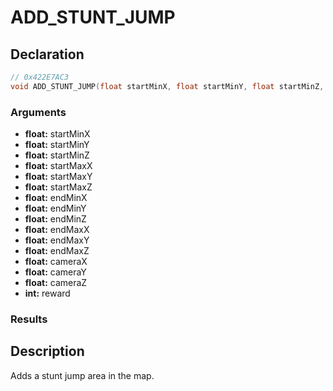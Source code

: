 # ADD_STUNT_JUMP

## Declaration
```cpp
// 0x422E7AC3
void ADD_STUNT_JUMP(float startMinX, float startMinY, float startMinZ, float startMaxX, float startMaxY, float startMaxZ, float endMinX, float endMinY, float endMinZ, float endMaxX, float endMaxY, float endMaxZ, float cameraX, float cameraY, float cameraZ, int reward);
```

### Arguments
- **float:** startMinX
- **float:** startMinY
- **float:** startMinZ
- **float:** startMaxX
- **float:** startMaxY
- **float:** startMaxZ
- **float:** endMinX
- **float:** endMinY
- **float:** endMinZ
- **float:** endMaxX
- **float:** endMaxY
- **float:** endMaxZ
- **float:** cameraX
- **float:** cameraY
- **float:** cameraZ
- **int:** reward

### Results

## Description
Adds a stunt jump area in the map.